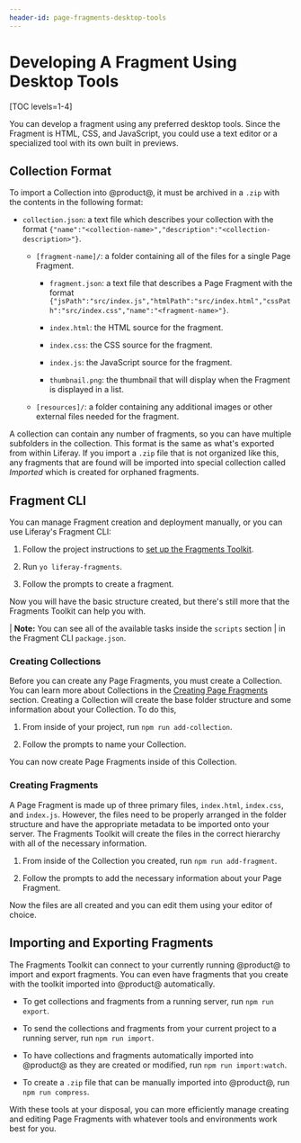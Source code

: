 ```yaml
---
header-id: page-fragments-desktop-tools
---
```


# Developing A Fragment Using Desktop Tools

[TOC levels=1-4]

You can develop a fragment using any preferred desktop tools. Since the Fragment
is HTML, CSS, and JavaScript, you could use a text editor or a specialized tool
with its own built in previews. 

## Collection Format

To import a Collection into @product@, it must be archived in a `.zip` with the
contents in the following format:

- `collection.json`: a text file which describes your collection with the 
     format `{"name":"<collection-name>","description":"<collection-description>"}`.

    - `[fragment-name]/`: a folder containing all of the files for a single 
     Page Fragment.

        - `fragment.json`: a text file that describes a Page Fragment with the 
          format `{"jsPath":"src/index.js","htmlPath":"src/index.html","cssPath":"src/index.css","name":"<fragment-name>"}`.

        - `index.html`: the HTML source for the fragment.

        - `index.css`: the CSS source for the fragment.

        - `index.js`: the JavaScript source for the fragment.

        - `thumbnail.png`: the thumbnail that will display when the Fragment is
          displayed in a list.

    - `[resources]/`: a folder containing any additional images or other
      external files needed for the fragment.

A collection can contain any number of fragments, so you can have multiple
subfolders in the collection. This format is the same as what's exported from
within Liferay. If you import a `.zip` file that is not organized like this, 
any fragments that are found will be imported into special collection called 
*Imported* which is created for orphaned fragments.

## Fragment CLI

You can manage Fragment creation and deployment manually, or you can use 
Liferay's Fragment CLI:

1.  Follow the project instructions to
    [set up the Fragments Toolkit](https://github.com/liferay/generator-liferay-fragments/blob/master/README.md).

2.  Run `yo liferay-fragments`.

3.  Follow the prompts to create a fragment.

Now you will have the basic structure created, but there's still more that the 
Fragments Toolkit can help you with.

| **Note:** You can see all of the available tasks inside the `scripts` section
| in the Fragment CLI `package.json`.

### Creating Collections

Before you can create any Page Fragments, you must create a Collection. You can
learn more about Collections in the
[Creating Page Fragments](/docs/7-2/user/-/knowledge_base/u/creating-content-pages#creating-page-fragments)
section. Creating a Collection will create the base folder structure and some
information about your Collection. To do this,

1.  From inside of your project, run `npm run add-collection`.

2.  Follow the prompts to name your Collection.

You can now create Page Fragments inside of this Collection.

### Creating Fragments

A Page Fragment is made up of three primary files, `index.html`, `index.css`, 
and `index.js`. However, the files need to be properly arranged in the folder 
structure and have the appropriate metadata to be imported onto your server. 
The Fragments Toolkit will create the files in the correct hierarchy with all 
of the necessary information.

1.  From inside of the Collection you created, run `npm run add-fragment`.

2.  Follow the prompts to add the necessary information about your Page 
    Fragment.
    
Now the files are all created and you can edit them using your editor of 
choice.

## Importing and Exporting Fragments

The Fragments Toolkit can connect to your currently running @product@ to import
and export fragments. You can even have fragments that you create with the 
toolkit imported into @product@ automatically.

- To get collections and fragments from a running server, run `npm run export`.

- To send the collections and fragments from your current project to a running
  server, run `npm run import`.
    
- To have collections and fragments automatically imported into @product@ as
  they are created or modified, run `npm run import:watch`.
    
- To create a `.zip` file that can be manually imported into @product@, run
  `npm run compress`.
    
With these tools at your disposal, you can more efficiently manage creating 
and editing Page Fragments with whatever tools and environments work best for 
you. 
